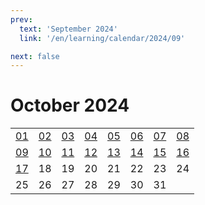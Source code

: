 ```yaml
---
prev:
  text: 'September 2024'
  link: '/en/learning/calendar/2024/09'

next: false
---
```


# October 2024

<table class="calendar">
	<tr>
		<td><a href=/en/learning/prob/2024/10/01>01</a><br><Badge type="tip" text="Def"/></td>
		<td><a href=/en/learning/prob/2024/10/02>02</a><br><Badge type="danger" text="Bid"/></td>
		<td><a href=/en/learning/prob/2024/10/03>03</a><br><Badge type="warning" text="Play"/></td>
		<td><a href=/en/learning/prob/2024/10/04>04</a><br><Badge type="warning" text="Play"/></td>
		<td><a href=/en/learning/prob/2024/10/05>05</a><br><Badge type="tip" text="Def"/></td>
		<td><a href=/en/learning/prob/2024/10/06>06</a><br><Badge type="danger" text="Bid"/></td>
		<td><a href=/en/learning/prob/2024/10/07>07</a><br><Badge type="warning" text="Play"/></td>
		<td><a href=/en/learning/prob/2024/10/08>08</a><br><Badge type="tip" text="Def"/></td>
	</tr>
	<tr>
		<td><a href=/en/learning/prob/2024/10/09>09</a><br><Badge type="danger" text="Bid"/></td>
		<td><a href=/en/learning/prob/2024/10/10>10</a><br><Badge type="warning" text="Play"/></td>
		<td><a href=/en/learning/prob/2024/10/11>11</a><br><Badge type="warning" text="Play"/></td>
		<td><a href=/en/learning/prob/2024/10/12>12</a><br><Badge type="warning" text="Play"/></td>
		<td><a href=/en/learning/prob/2024/10/13>13</a><br><Badge type="danger" text="Bid"/></td>
		<td><a href=/en/learning/prob/2024/10/14>14</a><br><Badge type="warning" text="Play"/></td>
		<td><a href=/en/learning/prob/2024/10/15>15</a><br><Badge type="tip" text="Def"/></td>
		<td><a href=/en/learning/prob/2024/10/16>16</a><br><Badge type="danger" text="Bid"/></td>
	</tr>
	<tr>
		<td><a href=/en/learning/prob/2024/10/17>17</a><br><Badge type="warning" text="Play"/></td>
		<td>18</td>
		<td>19</td>
		<td>20</td>
		<td>21</td>
		<td>22</td>
		<td>23</td>
		<td>24</td>
	</tr>
    <tr>
        <td>25</td>
		<td>26</td>
		<td>27</td>
		<td>28</td>
		<td>29</td>
		<td>30</td>
		<td>31</td>
		<td></td>
	</tr>
</table>

<Badge type="info" text="&uarr; Learning"/> [<Badge type="tip" text="Practice ->"/>](/en/practice/calendar/2024/10)